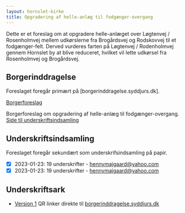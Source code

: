 ```yaml
---
layout: hornslet-kirke
title: Opgradering af helle-anlæg til fodgænger-overgang
---
```


Dette er et foreslag om at opgradere helle-anlæget over Løgtenvej /
Rosenholmvej mellem udkørslerne fra Brogårdsvej og Rodskovvej til et
fodgænger-felt. Derved vurderes farten på Løgtenvej / Rodenholmvej
gennem Hornslet by at blive reduceret, hvilket vil lette udkørsel fra
Rosenholmvej og Brogårdsvej. 

Borgerinddragelse
----
Foreslaget foregår primært på [borgerinddragelse.syddjurs.dk].

[Borgerforeslag](https://borgerinddragelse.syddjurs.dk/proposals/21-opgradering-af-helle-anlaeg-til-fodgaenger-overgang)

Borgerforeslag om opgradering af helle-anlæg til fodgænger-overgang.  
[Side til
underskriftsindsamling](https://jquorning.github.io/assets/underskriftsindsamling.pdf)

Underskriftsindsamling
----
Foreslaget foregår sekundært som underskrifsindsamling på papir.

- [x] 2023-01-23: 19 underskrifter - hennymajgaard@yahoo.com
- [x] 2023-01-23: 19 underskrifter - hennymajgaard@yahoo.com

Underskriftsark
-----
- [Version
1](https://jquorning.github.io/assets/underskriftsindsamling.pdf) QR
linker direkte til
[borgerinddragelse.syddjurs.dk](https://borgerinddragelse.syddjurs.dk/proposals/21-opgradering-af-helle-anlaeg-til-fodgaenger-overgang)

